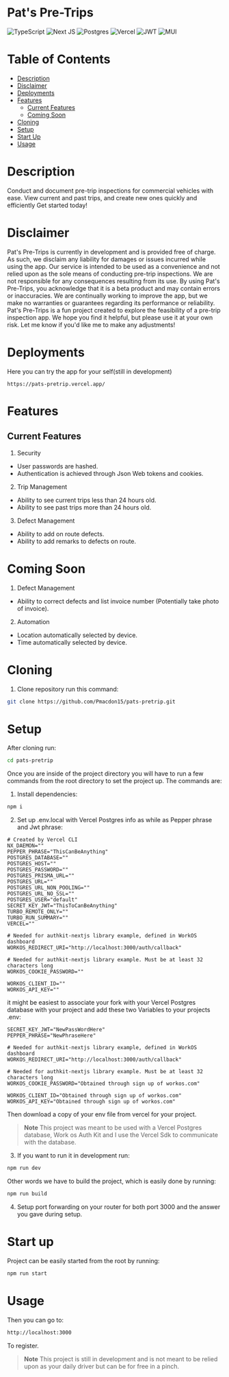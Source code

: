 # Pat's Pre-Trips
<img alt="TypeScript" src="https://ziadoua.github.io/m3-Markdown-Badges/badges/TypeScript/typescript2.svg"/> <img alt="Next JS" src="https://ziadoua.github.io/m3-Markdown-Badges/badges/NextJS/nextjs2.svg"/> <img alt="Postgres" src ="https://ziadoua.github.io/m3-Markdown-Badges/badges/PostgreSQL/postgresql1.svg"/> <img alt="Vercel" src="https://ziadoua.github.io/m3-Markdown-Badges/badges/Vercel/vercel2.svg"/> <img alt="JWT" src="https://ziadoua.github.io/m3-Markdown-Badges/badges/JWT/jwt2.svg"/> <img alt="MUI" src="https://img.shields.io/badge/MUI-007FFF.svg?style=for-the-badge&logo=MUI&logoColor=white"/>

# Table of Contents
- [Description](#Description)
- [Disclaimer](#Disclaimer)
- [Deployments](#Deployments)
- [Features](#Features)
  - [Current Features](#Current-Features) 
  - [Coming Soon](#Coming-Soon) 
- [Cloning](#Cloning)
- [Setup](#Setup)
- [Start Up](#Start-Up)
- [Usage](#Usage)

# Description
Conduct and document pre-trip inspections for commercial vehicles with ease. View current and past trips, and create new ones quickly and efficiently Get started today!

# Disclaimer
Pat's Pre-Trips is currently in development and is provided free of charge. As such, we disclaim any liability for damages or issues incurred while using the app. Our service is intended to be used as a convenience and not relied upon as the sole means of conducting pre-trip inspections. We are not responsible for any consequences resulting from its use.
By using Pat's Pre-Trips, you acknowledge that it is a beta product and may contain errors or inaccuracies. We are continually working to improve the app, but we make no warranties or guarantees regarding its performance or reliability.
Pat's Pre-Trips is a fun project created to explore the feasibility of a pre-trip inspection app. We hope you find it helpful, but please use it at your own risk.
Let me know if you'd like me to make any adjustments!
# Deployments
Here you can try the app for your self(still in development)
```https
https://pats-pretrip.vercel.app/
```

# Features
## Current Features
1. Security
- User passwords are hashed.
- Authentication is achieved through Json Web tokens and cookies.
2. Trip Management
- Ability to see current trips less than 24 hours old.
- Ability to see past trips more than 24 hours old.
3. Defect Management
- Ability to add on route defects.
- Ability to add remarks to defects on route.
# Coming Soon
1. Defect Management
- Ability to correct defects and list invoice number (Potentially take photo of invoice).
2. Automation
- Location automatically selected by device.
- Time automatically selected by device.

# Cloning
1. Clone repository run this command: 
```bash
git clone https://github.com/Pmacdon15/pats-pretrip.git
```

# Setup
After cloning run: 
```Bash
cd pats-pretrip
```

Once you are inside of the project directory you will have to run a few commands from the root directory to set the project up.
The commands are:
1. Install dependencies:
```Bash
npm i
```
2. Set up .env.local with Vercel Postgres info as while as Pepper phrase and Jwt phrase:
```env
# Created by Vercel CLI
NX_DAEMON=""
PEPPER_PHRASE="ThisCanBeAnything"
POSTGRES_DATABASE=""
POSTGRES_HOST=""
POSTGRES_PASSWORD=""
POSTGRES_PRISMA_URL=""
POSTGRES_URL=""
POSTGRES_URL_NON_POOLING=""
POSTGRES_URL_NO_SSL=""
POSTGRES_USER="default"
SECRET_KEY_JWT="ThisToCanBeAnything"
TURBO_REMOTE_ONLY=""
TURBO_RUN_SUMMARY=""
VERCEL=""

# Needed for authkit-nextjs library example, defined in WorkOS dashboard
WORKOS_REDIRECT_URI="http://localhost:3000/auth/callback"

# Needed for authkit-nextjs library example. Must be at least 32 characters long
WORKOS_COOKIE_PASSWORD=""

WORKOS_CLIENT_ID=""
WORKOS_API_KEY=""

```
it might be easiest to associate your fork with your Vercel Postgres database with your project and add these two Variables to your projects .env:
```env
SECRET_KEY_JWT="NewPassWordHere"
PEPPER_PHRASE="NewPhraseHere"

# Needed for authkit-nextjs library example, defined in WorkOS dashboard
WORKOS_REDIRECT_URI="http://localhost:3000/auth/callback"

# Needed for authkit-nextjs library example. Must be at least 32 characters long
WORKOS_COOKIE_PASSWORD="Obtained through sign up of workos.com"

WORKOS_CLIENT_ID="Obtained through sign up of workos.com"
WORKOS_API_KEY="Obtained through sign up of workos.com"
```
Then download a copy of your env file from vercel for your project.
> **Note**
> This project was meant to be used with a Vercel Postgres database, Work os Auth Kit and I use the Vercel Sdk to communicate with the database.

3. If you want to run it in development run:
```Bash
npm run dev
```

Other words we have to build the project, which is easily done by running:
```Bash
npm run build
```

4. Setup port forwarding on your router for both port 3000 and the answer you gave during setup.

# Start up
Project can be easily started from the root by running:
```Bash
npm run start
```

# Usage
Then you can go to:
```Bash
http://localhost:3000
```
To register.

> **Note**
> This project is still in development and is not meant to be relied upon as your daily driver but can be for free in a pinch.
